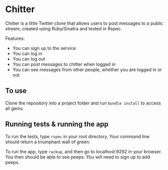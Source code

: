 Chitter
=======
Chitter is a little Twitter clone that allows users to post messages to a public stream, created using Ruby/Sinatra and tested in Rspec. 

Features:
- You can sign up to the service
- You can log in
- You can log out
- You can post messages to chitter when logged in
- You can see messages from other people, whether you are logged in or not

To use
------

Clone the repository into a project folder and run `bundle install` to access all gems. 

Running tests & running the app
-------------------------------
To run the tests, type `rspec` in your root directory. Your command line should return a triumphant wall of green. 

To run the app, type `rackup`, and then go to localhost:9292 in your browser. You then should be able to see peeps. You will need to sign up to add peeps. 
